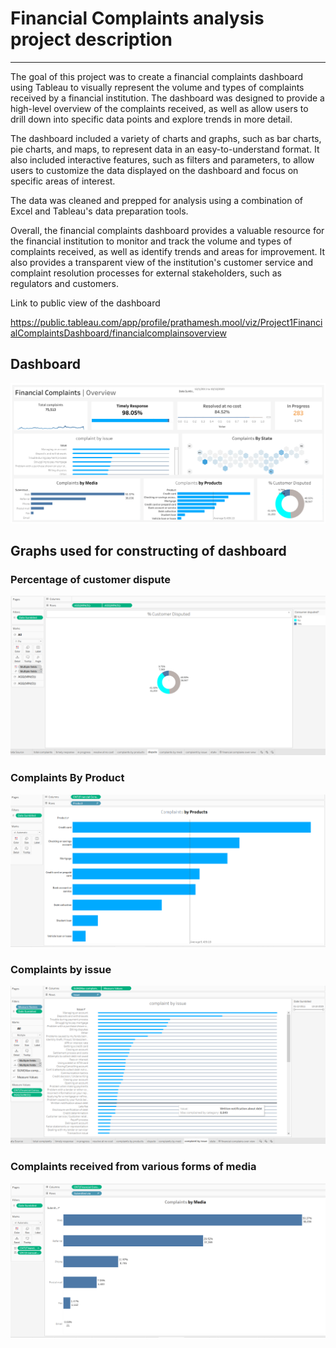 # Financial Complaints analysis project description

_________________________________________________________________________________________________________________________________________________________________________



The goal of this project was to create a financial complaints dashboard using Tableau to visually represent the volume and types of complaints received by a financial institution. The dashboard was designed to provide a high-level overview of the complaints received, as well as allow users to drill down into specific data points and explore trends in more detail.

The dashboard included a variety of charts and graphs, such as bar charts, pie charts, and maps, to represent data in an easy-to-understand format. It also included interactive features, such as filters and parameters, to allow users to customize the data displayed on the dashboard and focus on specific areas of interest.

The data was cleaned and prepped for analysis using a combination of Excel and Tableau's data preparation tools.

Overall, the financial complaints dashboard provides a valuable resource for the financial institution to monitor and track the volume and types of complaints received, as well as identify trends and areas for improvement. It also provides a transparent view of the institution's customer service and complaint resolution processes for external stakeholders, such as regulators and customers.


Link to public view of the dashboard

https://public.tableau.com/app/profile/prathamesh.mool/viz/Project1FinancialComplaintsDashboard/financialcomplainsoverview


## Dashboard 
![db_objects](images/Financial_complaint_over_view.png)

## Graphs used for constructing of dashboard

### Percentage of customer dispute
![db_objects](images/%_complaint_dispute.png)

### Complaints By Product
![db_objects](images/Complaints_by_product.png)

### Complaints by issue
![db_objects](images/complaints_by_issue.png)

### Complaints received from various forms of media
![db_objects](images/complaints_by_media.png)

